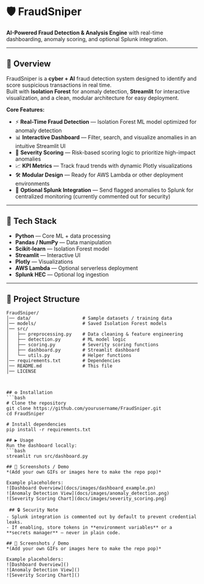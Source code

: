 # 🛡️ FraudSniper  
**AI-Powered Fraud Detection & Analysis Engine** with real-time dashboarding, anomaly scoring, and optional Splunk integration.  

---

## 🚀 Overview  
FraudSniper is a **cyber + AI** fraud detection system designed to identify and score suspicious transactions in real time.  
Built with **Isolation Forest** for anomaly detection, **Streamlit** for interactive visualization, and a clean, modular architecture for easy deployment.  

**Core Features:**  
- ⚡ **Real-Time Fraud Detection** — Isolation Forest ML model optimized for anomaly detection  
- 📊 **Interactive Dashboard** — Filter, search, and visualize anomalies in an intuitive Streamlit UI  
- 🎯 **Severity Scoring** — Risk-based scoring logic to prioritize high-impact anomalies  
- 📈 **KPI Metrics** — Track fraud trends with dynamic Plotly visualizations  
- 🛠 **Modular Design** — Ready for AWS Lambda or other deployment environments  
- 🔌 **Optional Splunk Integration** — Send flagged anomalies to Splunk for centralized monitoring (currently commented out for security)  

---

## 🧠 Tech Stack  
- **Python** — Core ML + data processing  
- **Pandas / NumPy** — Data manipulation  
- **Scikit-learn** — Isolation Forest model  
- **Streamlit** — Interactive UI  
- **Plotly** — Visualizations  
- **AWS Lambda** — Optional serverless deployment  
- **Splunk HEC** — Optional log ingestion  

---

## 📂 Project Structure  
```plaintext
FraudSniper/
│── data/                   # Sample datasets / training data
│── models/                 # Saved Isolation Forest models
│── src/
│   ├── preprocessing.py    # Data cleaning & feature engineering
│   ├── detection.py        # ML model logic
│   ├── scoring.py          # Severity scoring functions
│   ├── dashboard.py        # Streamlit dashboard
│   └── utils.py            # Helper functions
│── requirements.txt        # Dependencies
│── README.md               # This file
│── LICENSE



## ⚙️ Installation  
```bash
# Clone the repository
git clone https://github.com/yourusername/FraudSniper.git
cd FraudSniper

# Install dependencies
pip install -r requirements.txt

## ▶️ Usage  
Run the dashboard locally:  
```bash
streamlit run src/dashboard.py

## 📸 Screenshots / Demo  
*(Add your own GIFs or images here to make the repo pop)*  

Example placeholders:  
![Dashboard Overview](docs/images/dashboard_example.pn)  
![Anomaly Detection View](docs/images/anomaly_detection.png)  
![Severity Scoring Chart](docs/images/severity_scoring.png)  

 ## 🔒 Security Note  
- Splunk integration is commented out by default to prevent credential leaks.  
- If enabling, store tokens in **environment variables** or a **secrets manager** — never in plain code.  

## 📸 Screenshots / Demo  
*(Add your own GIFs or images here to make the repo pop)*  

Example placeholders:  
![Dashboard Overview]()  
![Anomaly Detection View]()  
![Severity Scoring Chart]()  
